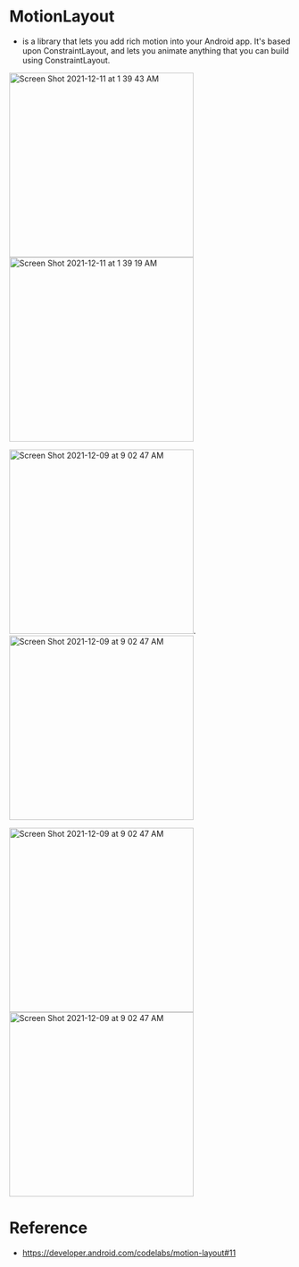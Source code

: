 
# MotionLayout 
 - is a library that lets you add rich motion into your Android app.
  It's based upon ConstraintLayout, and lets you animate 
  anything that you can build using ConstraintLayout.

<img width="330" alt="Screen Shot 2021-12-11 at 1 39 43 AM" src="https://user-images.githubusercontent.com/92260200/145650504-4e1b21d8-ab47-4ae2-bb8a-1dd9aca48f50.png"><img width="330" alt="Screen Shot 2021-12-11 at 1 39 19 AM" src="https://user-images.githubusercontent.com/92260200/145650514-5fd7e632-d40a-43a9-b105-8ba8789f6723.png">



<img width="330" alt="Screen Shot 2021-12-09 at 9 02 47 AM" src="https://developer.android.com/codelabs/motion-layout/img/7ba88af963fdfe10.gif">.  <img width="330" alt="Screen Shot 2021-12-09 at 9 02 47 AM" src="https://developer.android.com/codelabs/motion-layout/img/ee5ce4d9e33a59ca.gif">


<img width="330" alt="Screen Shot 2021-12-09 at 9 02 47 AM" src="https://developer.android.com/codelabs/motion-layout/img/46b179c01801f19e.gif"> <img width="330" alt="Screen Shot 2021-12-09 at 9 02 47 AM" src="https://developer.android.com/codelabs/motion-layout/img/fefcdd690a0dcaec.gif">

# Reference 

- https://developer.android.com/codelabs/motion-layout#11


